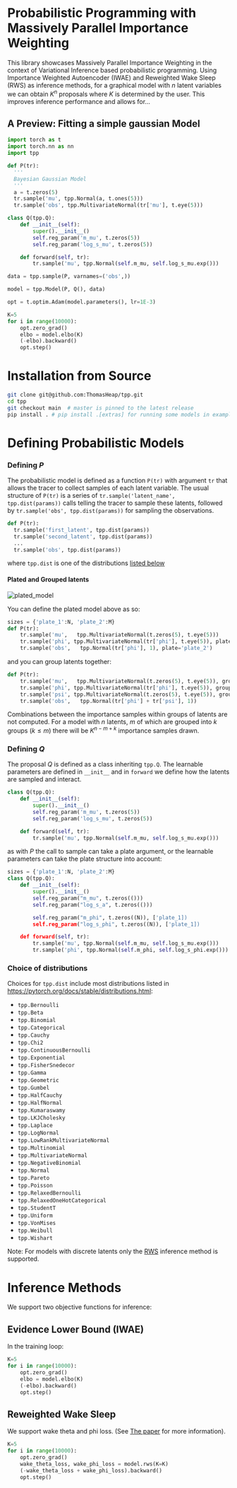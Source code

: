<!-- To get startted:

```
pip install -e ./
```


Dependency:
- Torch 1.13
- Current version of Functorch: https://github.com/facebookresearch/functorch `pip install functorch`

Notes:
- approximate posterior should be independent of data
- On MacOs, you probably need to `export MACOSX_DEPLOYMENT_TARGET=10.9` before installing functorch

TODOs:
- document that you have to be _really_ careful with dimensions in your programme.
- document how to set the dimensions for data!
- More rigorous testing workflow and cases. (e.g. Using unit test framework like pytest)
- More examples for tpp. -->

Probabilistic Programming with Massively Parallel Importance Weighting
=====================================================

This library showcases Massively Parallel Importance Weighting in the context of Variational Inference based probabilistic programming. Using Importance Weighted Autoencoder (IWAE) and Reweighted Wake Sleep (RWS) as inference methods, for a graphical model with $n$ latent variables we can obtain $K^n$ proposals where $K$ is determined by the user. This improves inference performance and allows for...

## A Preview: Fitting a simple gaussian Model

```py
import torch as t
import torch.nn as nn
import tpp

def P(tr):
  '''
  Bayesian Gaussian Model
  '''
  a = t.zeros(5)
  tr.sample('mu', tpp.Normal(a, t.ones(5)))
  tr.sample('obs', tpp.MultivariateNormal(tr['mu'], t.eye(5)))

class Q(tpp.Q):
    def __init__(self):
        super().__init__()
        self.reg_param('m_mu', t.zeros(5))
        self.reg_param('log_s_mu', t.zeros(5))

    def forward(self, tr):
        tr.sample('mu', tpp.Normal(self.m_mu, self.log_s_mu.exp()))

data = tpp.sample(P, varnames=('obs',))

model = tpp.Model(P, Q(), data)

opt = t.optim.Adam(model.parameters(), lr=1E-3)

K=5
for i in range(10000):
    opt.zero_grad()
    elbo = model.elbo(K)
    (-elbo).backward()
    opt.step()
```

Installation from Source
========================

```sh
git clone git@github.com:ThomasHeap/tpp.git
cd tpp
git checkout main  # master is pinned to the latest release
pip install . # pip install .[extras] for running some models in examples/
```

Defining Probabilistic Models
=============================

### Defining $P$

The probabilistic model is defined as a function `P(tr)` with argument `tr` that allows the tracer to collect samples of each latent variable. The usual structure of `P(tr)` is a series of `tr.sample('latent_name', tpp.dist(params))` calls telling the tracer to sample these latents, followed by `tr.sample('obs', tpp.dist(params))` for sampling the observations.

```py
def P(tr):
  tr.sample('first_latent', tpp.dist(params))
  tr.sample('second_latent', tpp.dist(params))
  ...
  tr.sample('obs', tpp.dist(params))
```
where `tpp.dist` is one of the distributions [listed below](#choice-of-distributions)

#### Plated and Grouped latents

![plated_model](./imgs/plated_model.png)

You can define the plated model above as so:
```py
sizes = {'plate_1':N, 'plate_2':M}
def P(tr):
    tr.sample('mu',   tpp.MultivariateNormal(t.zeros(5), t.eye(5)))
    tr.sample('phi', tpp.MultivariateNormal(tr['phi'], t.eye(5)), plate='plate_1')
    tr.sample('obs',   tpp.Normal(tr['phi'], 1), plate='plate_2')
```

and you can group latents together:
```py
def P(tr):
    tr.sample('mu',   tpp.MultivariateNormal(t.zeros(5), t.eye(5)), group='group_1')
    tr.sample('phi', tpp.MultivariateNormal(tr['phi'], t.eye(5)), group='group_1')
    tr.sample('psi', tpp.MultivariateNormal(t.zeros(5), t.eye(5)), group='group_2')
    tr.sample('obs',   tpp.Normal(tr['phi'] + tr['psi'], 1))
```

Combinations between the importance samples within groups of latents are not computed. For a model with $n$ latents, $m$ of which are grouped into $k$ groups $(k \leq m)$ there will be $K^{n - m + k}$ importance samples drawn.

### Defining $Q$

The proposal $Q$ is defined as a class inheriting `tpp.Q`. The learnable parameters are defined in `__init__` and in `forward` we define how the latents are sampled and interact.

```py
class Q(tpp.Q):
    def __init__(self):
        super().__init__()
        self.reg_param('m_mu', t.zeros(5))
        self.reg_param('log_s_mu', t.zeros(5))

    def forward(self, tr):
        tr.sample('mu', tpp.Normal(self.m_mu, self.log_s_mu.exp()))
```
as with $P$ the call to sample can take a plate argument, or the learnable parameters can take the plate structure into account:

```py
sizes = {'plate_1':N, 'plate_2':M}
class Q(tpp.Q):
    def __init__(self):
        super().__init__()
        self.reg_param("m_mu", t.zeros(()))
        self.reg_param("log_s_a", t.zeros(()))

        self.reg_param("m_phi", t.zeros((N)), ['plate_1])
        self.reg_param("log_s_phi", t.zeros((N)), ['plate_1])

    def forward(self, tr):
        tr.sample('mu', tpp.Normal(self.m_mu, self.log_s_mu.exp()))
        tr.sample('phi', tpp.Normal(self.m_phi, self.log_s_phi.exp()))
```

### Choice of distributions
Choices for `tpp.dist` include most distributions listed in https://pytorch.org/docs/stable/distributions.html:

- `tpp.Bernoulli`
- `tpp.Beta`
- `tpp.Binomial`
- `tpp.Categorical`
- `tpp.Cauchy`
- `tpp.Chi2`
- `tpp.ContinuousBernoulli`
- `tpp.Exponential`
- `tpp.FisherSnedecor`
- `tpp.Gamma`
- `tpp.Geometric`
- `tpp.Gumbel`
- `tpp.HalfCauchy`
- `tpp.HalfNormal`
- `tpp.Kumaraswamy`
- `tpp.LKJCholesky`
- `tpp.Laplace`
- `tpp.LogNormal`
- `tpp.LowRankMultivariateNormal`
- `tpp.Multinomial`
- `tpp.MultivariateNormal`
- `tpp.NegativeBinomial`
- `tpp.Normal`
- `tpp.Pareto`
- `tpp.Poisson`
- `tpp.RelaxedBernoulli`
- `tpp.RelaxedOneHotCategorical`
- `tpp.StudentT`
- `tpp.Uniform`
- `tpp.VonMises`
- `tpp.Weibull`
- `tpp.Wishart`

Note: For models with discrete latents only the [RWS](#reweighted-wake-sleep) inference method is supported.


Inference Methods
=================

We support two objective functions for inference:

## Evidence Lower Bound (IWAE)
In the training loop:
```py
K=5
for i in range(10000):
    opt.zero_grad()
    elbo = model.elbo(K)
    (-elbo).backward()
    opt.step()
```

## Reweighted Wake Sleep
We support wake theta and phi loss. (See [The paper](link_to_the_paper) for more information).
```py
K=5
for i in range(10000):
    opt.zero_grad()
    wake_theta_loss, wake_phi_loss = model.rws(K=K)
    (-wake_theta_loss + wake_phi_loss).backward()
    opt.step()
```
